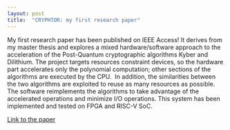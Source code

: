 ```yaml
---
layout: post
title:  "CRYPHTOR: my first research paper"
---
```


My first research paper has been published on IEEE Access! It derives from my master thesis and explores a mixed hardware/software approach to the acceleration of the Post-Quantum cryptographic algorithms Kyber and Dilithium. The project targets resources constraint devices, so the hardware part accelerates only the polynomial computation; other sections of the algorithms are executed by the CPU. 
In addition, the similarities between the two algorithms are exploited to reuse as many resources as possible. The software reimplements the algorithms to take advantage of the accelerated operations and minimize I/O operations. This system has been implemented and tested on FPGA and RISC-V SoC.

[Link to the paper](https://ieeexplore.ieee.org/document/10439161)